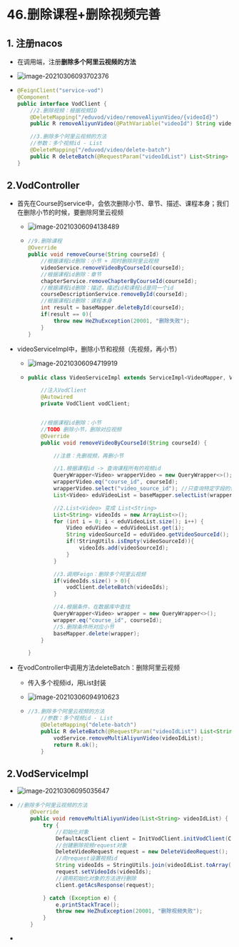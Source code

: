# 46.删除课程+删除视频完善

## 1. 注册nacos

* 在调用端，注册**删除多个阿里云视频的方法**

* ![image-20210306093702376](https://raw.githubusercontent.com/TWDH/Leetcode-From-Zero/pictures/img/image-20210306093702376.png)

* ```java
  @FeignClient("service-vod")
  @Component
  public interface VodClient {
      //2.删除视频：根据视频ID
      @DeleteMapping("/eduvod/video/removeAliyunVideo/{videoId}")
      public R removeAliyunVideo(@PathVariable("videoId") String videoId);
  
      //3.删除多个阿里云视频的方法
      //参数：多个视频id - List
      @DeleteMapping("/eduvod/video/delete-batch")
      public R deleteBatch(@RequestParam("videoIdList") List<String> videoIdList);
  }
  ```

## 2.VodController

* 首先在Course的service中，会依次删除小节、章节、描述、课程本身；我们在删除小节的时候，要删除阿里云视频

  * ![image-20210306094138489](https://raw.githubusercontent.com/TWDH/Leetcode-From-Zero/pictures/img/image-20210306094138489.png)

  * ```java
    //9.删除课程
    @Override
    public void removeCourse(String courseId) {
        //根据课程id删除：小节 + 同时删除阿里云视频
        videoService.removeVideoByCourseId(courseId);
        //根据课程id删除：章节
        chapterService.removeChapterByCourseId(courseId);
        //根据课程id删除：描述，描述id和课程id是同一个id
        courseDescriptionService.removeById(courseId);
        //根据课程id删除：课程本身
        int result = baseMapper.deleteById(courseId);
        if(result == 0){
            throw new HeZhuException(20001, "删除失败");
        }
    }
    ```

* videoServiceImpl中，删除小节和视频（先视频，再小节）

  * ![image-20210306094719919](https://raw.githubusercontent.com/TWDH/Leetcode-From-Zero/pictures/img/image-20210306094719919.png)

  * ```java
    public class VideoServiceImpl extends ServiceImpl<VideoMapper, Video> implements VideoService {
    
        //注入VodClient
        @Autowired
        private VodClient vodClient;
    
    
        //根据课程id删除：小节
        //TODO 删除小节，删除对应视频
        @Override
        public void removeVideoByCourseId(String courseId) {
    
            //注意：先删视频，再删小节
    
            //1.根据课程id -> 查询课程所有的视频id
            QueryWrapper<Video> wrapperVideo = new QueryWrapper<>();
            wrapperVideo.eq("course_id", courseId);
            wrapperVideo.select("video_source_id"); //只查询特定字段的信息
            List<Video> eduVideoList = baseMapper.selectList(wrapperVideo); //返回集合，包含所有符合course_id的Video对象
    
            //2.List<Video> 变成 List<String>
            List<String> videoIds = new ArrayList<>();
            for (int i = 0; i < eduVideoList.size(); i++) {
                Video eduVideo = eduVideoList.get(i);
                String videoSourceId = eduVideo.getVideoSourceId();
                if(!StringUtils.isEmpty(videoSourceId)){
                    videoIds.add(videoSourceId);
                }
            }
    
            //3.调用Feign：删除多个阿里云视频
            if(videoIds.size() > 0){
                vodClient.deleteBatch(videoIds);
            }
    
            //4.根据条件，在数据库中查找
            QueryWrapper<Video> wrapper = new QueryWrapper<>();
            wrapper.eq("course_id", courseId);
            //5.删除条件所对应小节
            baseMapper.delete(wrapper);
        }
    
    }
    ```

* 在vodController中调用方法deleteBatch：删除阿里云视频

  * 传入多个视频id，用List封装

  * ![image-20210306094910623](https://raw.githubusercontent.com/TWDH/Leetcode-From-Zero/pictures/img/image-20210306094910623.png)

  * ```java
    //3.删除多个阿里云视频的方法
        //参数：多个视频id - List
        @DeleteMapping("delete-batch")
        public R deleteBatch(@RequestParam("videoIdList") List<String> videoIdList) {
            vodService.removeMultiAliyunVideo(videoIdList);
            return R.ok();
        }
    ```

## 2.VodServiceImpl

* ![image-20210306095035647](https://raw.githubusercontent.com/TWDH/Leetcode-From-Zero/pictures/img/image-20210306095035647.png)

* ```java
  //删除多个阿里云视频的方法
      @Override
      public void removeMultiAliyunVideo(List<String> videoIdList) {
          try {
              //初始化对象
              DefaultAcsClient client = InitVodClient.initVodClient(ConstantVodUtils.ACCESS_KEY_ID, ConstantVodUtils.ACCESS_KEY_SECRET);
              //创建删除视频request对象
              DeleteVideoRequest request = new DeleteVideoRequest();
              //向request设置视频id
              String videoIds = StringUtils.join(videoIdList.toArray(), ",");
              request.setVideoIds(videoIds);
              //调用初始化对象的方法进行删除
              client.getAcsResponse(request);
  
          } catch (Exception e) {
              e.printStackTrace();
              throw new HeZhuException(20001, "删除视频失败");
          }
      }
  ```

* 

